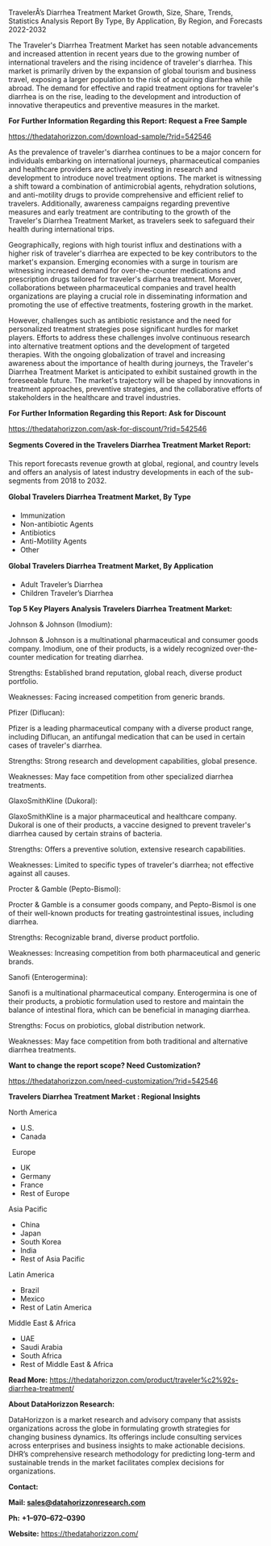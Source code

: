 ﻿TravelerÂ’s Diarrhea Treatment Market Growth, Size, Share, Trends, Statistics Analysis Report By Type, By Application, By Region, and Forecasts 2022-2032

The Traveler's Diarrhea Treatment Market has seen notable advancements and increased attention in recent years due to the growing number of international travelers and the rising incidence of traveler's diarrhea. This market is primarily driven by the expansion of global tourism and business travel, exposing a larger population to the risk of acquiring diarrhea while abroad. The demand for effective and rapid treatment options for traveler's diarrhea is on the rise, leading to the development and introduction of innovative therapeutics and preventive measures in the market.

**For Further Information Regarding this Report: Request a Free Sample**	

<https://thedatahorizzon.com/download-sample/?rid=542546>

As the prevalence of traveler's diarrhea continues to be a major concern for individuals embarking on international journeys, pharmaceutical companies and healthcare providers are actively investing in research and development to introduce novel treatment options. The market is witnessing a shift toward a combination of antimicrobial agents, rehydration solutions, and anti-motility drugs to provide comprehensive and efficient relief to travelers. Additionally, awareness campaigns regarding preventive measures and early treatment are contributing to the growth of the Traveler's Diarrhea Treatment Market, as travelers seek to safeguard their health during international trips.

Geographically, regions with high tourist influx and destinations with a higher risk of traveler's diarrhea are expected to be key contributors to the market's expansion. Emerging economies with a surge in tourism are witnessing increased demand for over-the-counter medications and prescription drugs tailored for traveler's diarrhea treatment. Moreover, collaborations between pharmaceutical companies and travel health organizations are playing a crucial role in disseminating information and promoting the use of effective treatments, fostering growth in the market.

However, challenges such as antibiotic resistance and the need for personalized treatment strategies pose significant hurdles for market players. Efforts to address these challenges involve continuous research into alternative treatment options and the development of targeted therapies. With the ongoing globalization of travel and increasing awareness about the importance of health during journeys, the Traveler's Diarrhea Treatment Market is anticipated to exhibit sustained growth in the foreseeable future. The market's trajectory will be shaped by innovations in treatment approaches, preventive strategies, and the collaborative efforts of stakeholders in the healthcare and travel industries.

**For Further Information Regarding this Report: Ask for Discount**	

<https://thedatahorizzon.com/ask-for-discount/?rid=542546>

**Segments Covered in the Travelers Diarrhea Treatment Market Report:**

This report forecasts revenue growth at global, regional, and country levels and offers an analysis of latest industry developments in each of the sub-segments from 2018 to 2032.

**Global Travelers Diarrhea Treatment Market, By Type**

- Immunization
- Non-antibiotic Agents
- Antibiotics
- Anti-Motility Agents
- Other

**Global Travelers Diarrhea Treatment Market, By Application**

- Adult Traveler’s Diarrhea
- Children Traveler’s Diarrhea

**Top 5 Key Players Analysis Travelers Diarrhea Treatment Market:**

Johnson & Johnson (Imodium):

Johnson & Johnson is a multinational pharmaceutical and consumer goods company. Imodium, one of their products, is a widely recognized over-the-counter medication for treating diarrhea.

Strengths: Established brand reputation, global reach, diverse product portfolio.

Weaknesses: Facing increased competition from generic brands.

Pfizer (Diflucan):

Pfizer is a leading pharmaceutical company with a diverse product range, including Diflucan, an antifungal medication that can be used in certain cases of traveler's diarrhea.

Strengths: Strong research and development capabilities, global presence.

Weaknesses: May face competition from other specialized diarrhea treatments.

GlaxoSmithKline (Dukoral):

GlaxoSmithKline is a major pharmaceutical and healthcare company. Dukoral is one of their products, a vaccine designed to prevent traveler's diarrhea caused by certain strains of bacteria.

Strengths: Offers a preventive solution, extensive research capabilities.

Weaknesses: Limited to specific types of traveler's diarrhea; not effective against all causes.

Procter & Gamble (Pepto-Bismol):

Procter & Gamble is a consumer goods company, and Pepto-Bismol is one of their well-known products for treating gastrointestinal issues, including diarrhea.

Strengths: Recognizable brand, diverse product portfolio.

Weaknesses: Increasing competition from both pharmaceutical and generic brands.

Sanofi (Enterogermina):

Sanofi is a multinational pharmaceutical company. Enterogermina is one of their products, a probiotic formulation used to restore and maintain the balance of intestinal flora, which can be beneficial in managing diarrhea.

Strengths: Focus on probiotics, global distribution network.

Weaknesses: May face competition from both traditional and alternative diarrhea treatments.

**Want to change the report scope? Need Customization?**

<https://thedatahorizzon.com/need-customization/?rid=542546>


**Travelers Diarrhea Treatment Market : Regional Insights**

North America

- U.S.
- Canada

` `Europe

- UK
- Germany
- France
- Rest of Europe

Asia Pacific	

- China
- Japan
- South Korea
- India
- Rest of Asia Pacific

Latin America

- Brazil
- Mexico
- Rest of Latin America

Middle East & Africa

- UAE
- Saudi Arabia
- South Africa
- Rest of Middle East & Africa

**Read More:** <https://thedatahorizzon.com/product/traveler%c2%92s-diarrhea-treatment/>

**About DataHorizzon Research:**

DataHorizzon is a market research and advisory company that assists organizations across the globe in formulating growth strategies for changing business dynamics. Its offerings include consulting services across enterprises and business insights to make actionable decisions. DHR’s comprehensive research methodology for predicting long-term and sustainable trends in the market facilitates complex decisions for organizations.

**Contact:**

**Mail: <sales@datahorizzonresearch.com>**

**Ph:** **+1–970–672–0390**

**Website:** <https://thedatahorizzon.com/>

